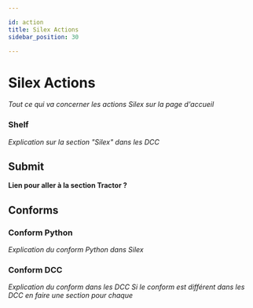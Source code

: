 ```yaml
---

id: action
title: Silex Actions
sidebar_position: 30

---
```


# Silex Actions
*Tout ce qui va concerner les actions Silex sur la page d'accueil*

### Shelf
*Explication sur la section "Silex" dans les DCC*

## Submit
**Lien pour aller à la section Tractor ?**

## Conforms

### Conform Python
*Explication du conform Python dans Silex*

### Conform DCC
*Explication du conform dans les DCC*
*Si le conform est différent dans les DCC en faire une section pour chaque*
